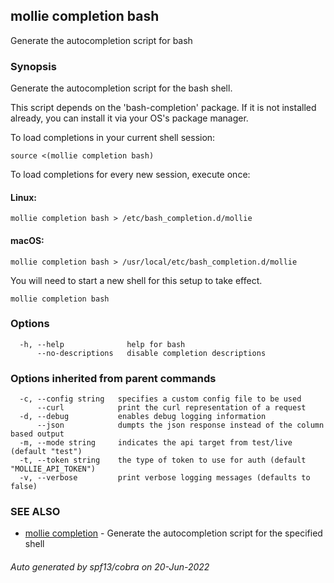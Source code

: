 ## mollie completion bash

Generate the autocompletion script for bash

### Synopsis

Generate the autocompletion script for the bash shell.

This script depends on the 'bash-completion' package.
If it is not installed already, you can install it via your OS's package manager.

To load completions in your current shell session:

	source <(mollie completion bash)

To load completions for every new session, execute once:

#### Linux:

	mollie completion bash > /etc/bash_completion.d/mollie

#### macOS:

	mollie completion bash > /usr/local/etc/bash_completion.d/mollie

You will need to start a new shell for this setup to take effect.


```
mollie completion bash
```

### Options

```
  -h, --help              help for bash
      --no-descriptions   disable completion descriptions
```

### Options inherited from parent commands

```
  -c, --config string   specifies a custom config file to be used
      --curl            print the curl representation of a request
  -d, --debug           enables debug logging information
      --json            dumpts the json response instead of the column based output
  -m, --mode string     indicates the api target from test/live (default "test")
  -t, --token string    the type of token to use for auth (default "MOLLIE_API_TOKEN")
  -v, --verbose         print verbose logging messages (defaults to false)
```

### SEE ALSO

* [mollie completion](mollie_completion.md)	 - Generate the autocompletion script for the specified shell

###### Auto generated by spf13/cobra on 20-Jun-2022
